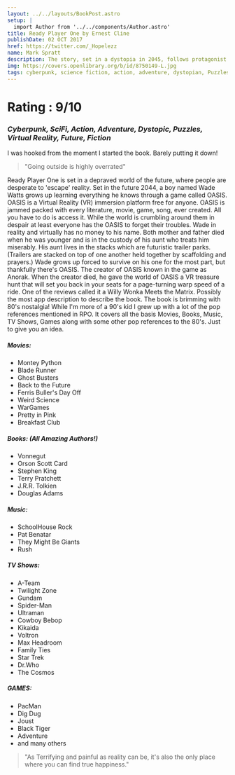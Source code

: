 ```yaml
---
layout: ../../layouts/BookPost.astro
setup: |
  import Author from '../../components/Author.astro'
title: Ready Player One by Ernest Cline
publishDate: 02 OCT 2017
href: https://twitter.com/_Hopelezz
name: Mark Spratt
description: The story, set in a dystopia in 2045, follows protagonist Wade Watts on his search for an Easter egg in a worldwide virtual reality game
img: https://covers.openlibrary.org/b/id/8750149-L.jpg
tags: cyberpunk, science fiction, action, adventure, dystopian, Puzzles, Virtual reality, Future, Fiction, science fiction, action & adventure, dystopic
---
```


# Rating : 9/10

### _Cyberpunk, SciFi, Action, Adventure, Dystopic, Puzzles, Virtual Reality, Future, Fiction_


I was hooked from the moment I started the book. Barely putting it down!

>"Going outside is highly overrated"

Ready Player One is set in a depraved world of the future, where people are desperate to 'escape' reality. Set in the future 2044, a boy named Wade Watts grows up learning everything he knows through a game called OASIS. OASIS is a Virtual Reality (VR) immersion platform free for anyone. OASIS is jammed packed with every literature, movie, game, song, ever created. All you have to do is access it. While the world is crumbling around them in despair at least everyone has the OASIS to forget their troubles. Wade in reality and virtually has no money to his name. Both mother and father died when he was younger and is in the custody of his aunt who treats him miserably. His aunt lives in the stacks which are futuristic trailer parks. (Trailers are stacked on top of one another held together by scaffolding and prayers.) Wade grows up forced to survive on his one for the most part, but thankfully there's OASIS. The creator of OASIS known in the game as Anorak. When the creator died, he gave the world of OASIS a VR treasure hunt that will set you back in your seats for a page-turning warp speed of a ride.
One of the reviews called it a Willy Wonka Meets the Matrix. Possibly the most app description to describe the book. The book is brimming with 80's nostalgia! While I'm more of a 90's kid I grew up with a lot of the pop references mentioned in RPO. It covers all the basis Movies, Books, Music, TV Shows, Games along with some other pop references to the 80's.
Just to give you an idea.

##### Movies: 

- Montey Python
- Blade Runner
- Ghost Busters
- Back to the Future
- Ferris Buller's Day Off
- Weird Science
- WarGames
- Pretty in Pink
- Breakfast Club

##### Books: (All Amazing Authors!)
- Vonnegut
- Orson Scott Card
- Stephen King
- Terry Pratchett
- J.R.R. Tolkien
- Douglas Adams

##### Music: 

- SchoolHouse Rock
- Pat Benatar
- They Might Be Giants
- Rush

##### TV Shows: 
- A-Team
- Twilight Zone
- Gundam
- Spider-Man
- Ultraman
- Cowboy Bebop
- Kikaida
- Voltron
- Max Headroom
- Family Ties
- Star Trek
- Dr.Who
- The Cosmos
##### GAMES:
- PacMan
- Dig Dug
- Joust
- Black Tiger
- Adventure
- and many others

>"As Terrifying and painful as reality can be, it's also the only place where you can find true happiness."